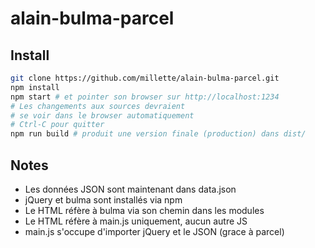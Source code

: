# alain-bulma-parcel

## Install

```sh
git clone https://github.com/millette/alain-bulma-parcel.git
npm install
npm start # et pointer son browser sur http://localhost:1234
# Les changements aux sources devraient
# se voir dans le browser automatiquement
# Ctrl-C pour quitter
npm run build # produit une version finale (production) dans dist/
```

## Notes

- Les données JSON sont maintenant dans data.json
- jQuery et bulma sont installés via npm
- Le HTML réfère à bulma via son chemin dans les modules
- Le HTML réfère à main.js uniquement, aucun autre JS
- main.js s'occupe d'importer jQuery et le JSON (grace à parcel)
